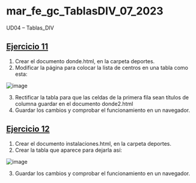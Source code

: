 # mar_fe_gc_TablasDIV_07_2023
UD04 – Tablas_DIV

## [Ejercicio 11]()
1. Crear el documento donde.html, en la carpeta deportes.
2. Modificar la página para colocar la lista de centros en una tabla como esta:

![image](https://github.com/GCMrybakin/mar_fe_gc_TablasDIV_07_2023/assets/135844963/f6cdea77-8ca3-4bdd-a247-6df75bd70c66)

3. Rectificar la tabla para que las celdas de la primera fila sean títulos de columna guardar en el documento donde2.html
4. Guardar los cambios y comprobar el funcionamiento en un navegador.

## [Ejercicio 12]()
1. Crear el documento instalaciones.html, en la carpeta deportes.
2. Crear la tabla que aparece para dejarla así:

![image](https://github.com/GCMrybakin/mar_fe_gc_TablasDIV_07_2023/assets/135844963/4033a7b7-0709-4de8-aea3-e95148ec4c46)

3. Guardar los cambios y comprobar el funcionamiento en un navegador.

